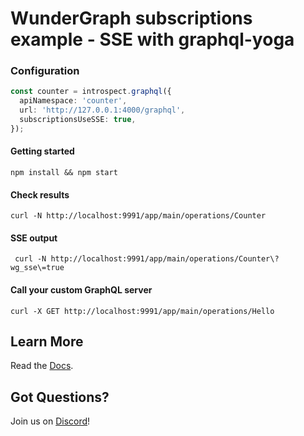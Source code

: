 # WunderGraph subscriptions example - SSE with graphql-yoga

### Configuration

```typescript
const counter = introspect.graphql({
  apiNamespace: 'counter',
  url: 'http://127.0.0.1:4000/graphql',
  subscriptionsUseSSE: true,
});
```

#### Getting started

```shell
npm install && npm start
```

#### Check results

```shell
curl -N http://localhost:9991/app/main/operations/Counter
```

#### SSE output

```shell
 curl -N http://localhost:9991/app/main/operations/Counter\?wg_sse\=true
```

#### Call your custom GraphQL server

```shell
curl -X GET http://localhost:9991/app/main/operations/Hello
```

## Learn More

Read the [Docs](https://wundergraph.com/docs).

## Got Questions?

Join us on [Discord](https://wundergraph.com/discord)!
